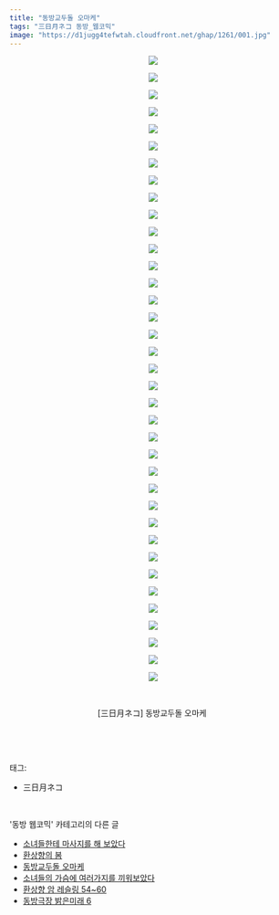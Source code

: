 ```yaml
---
title: "동방교두돌 오마케"
tags: "三日月ネコ 동방_웹코믹"
image: "https://d1jugg4tefwtah.cloudfront.net/ghap/1261/001.jpg"
---
```

<div class="article">
<p style="text-align: center; clear: none; float: none;"><img src="{{ site.imgserver11 }}/ghap/1261/001.jpg"/></p>
<p style="text-align: center; clear: none; float: none;"><img src="{{ site.imgserver11 }}/ghap/1261/002.jpg"/></p>
<p style="text-align: center; clear: none; float: none;"><img src="{{ site.imgserver11 }}/ghap/1261/003.jpg"/></p>
<p style="text-align: center; clear: none; float: none;"><img src="{{ site.imgserver11 }}/ghap/1261/004.jpg"/></p>
<p style="text-align: center; clear: none; float: none;"><img src="{{ site.imgserver11 }}/ghap/1261/005.jpg"/></p>
<p style="text-align: center; clear: none; float: none;"><img src="{{ site.imgserver11 }}/ghap/1261/006.jpg"/></p>
<p style="text-align: center; clear: none; float: none;"><img src="{{ site.imgserver11 }}/ghap/1261/007.jpg"/></p>
<p style="text-align: center; clear: none; float: none;"><img src="{{ site.imgserver11 }}/ghap/1261/008.jpg"/></p>
<p style="text-align: center; clear: none; float: none;"><img src="{{ site.imgserver11 }}/ghap/1261/009.jpg"/></p>
<p style="text-align: center; clear: none; float: none;"><img src="{{ site.imgserver11 }}/ghap/1261/010.jpg"/></p>
<p style="text-align: center; clear: none; float: none;"><img src="{{ site.imgserver11 }}/ghap/1261/011.jpg"/></p>
<p style="text-align: center; clear: none; float: none;"><img src="{{ site.imgserver11 }}/ghap/1261/012.jpg"/></p>
<p style="text-align: center; clear: none; float: none;"><img src="{{ site.imgserver11 }}/ghap/1261/013.jpg"/></p>
<p style="text-align: center; clear: none; float: none;"><img src="{{ site.imgserver11 }}/ghap/1261/014.jpg"/></p>
<p style="text-align: center; clear: none; float: none;"><img src="{{ site.imgserver11 }}/ghap/1261/015.jpg"/></p>
<p style="text-align: center; clear: none; float: none;"><img src="{{ site.imgserver11 }}/ghap/1261/016.jpg"/></p>
<p style="text-align: center; clear: none; float: none;"><img src="{{ site.imgserver11 }}/ghap/1261/017.jpg"/></p>
<p style="text-align: center; clear: none; float: none;"><img src="{{ site.imgserver11 }}/ghap/1261/018.jpg"/></p>
<p style="text-align: center; clear: none; float: none;"><img src="{{ site.imgserver11 }}/ghap/1261/019.jpg"/></p>
<p style="text-align: center; clear: none; float: none;"><img src="{{ site.imgserver11 }}/ghap/1261/020.jpg"/></p>
<p style="text-align: center; clear: none; float: none;"><img src="{{ site.imgserver11 }}/ghap/1261/021.jpg"/></p>
<p style="text-align: center; clear: none; float: none;"><img src="{{ site.imgserver11 }}/ghap/1261/022.jpg"/></p>
<p style="text-align: center; clear: none; float: none;"><img src="{{ site.imgserver11 }}/ghap/1261/023.jpg"/></p>
<p style="text-align: center; clear: none; float: none;"><img src="{{ site.imgserver11 }}/ghap/1261/024.jpg"/></p>
<p style="text-align: center; clear: none; float: none;"><img src="{{ site.imgserver11 }}/ghap/1261/025.jpg"/></p>
<p style="text-align: center; clear: none; float: none;"><img src="{{ site.imgserver11 }}/ghap/1261/026.jpg"/></p>
<p style="text-align: center; clear: none; float: none;"><img src="{{ site.imgserver11 }}/ghap/1261/027.jpg"/></p>
<p style="text-align: center; clear: none; float: none;"><img src="{{ site.imgserver11 }}/ghap/1261/028.jpg"/></p>
<p style="text-align: center; clear: none; float: none;"><img src="{{ site.imgserver11 }}/ghap/1261/029.jpg"/></p>
<p style="text-align: center; clear: none; float: none;"><img src="{{ site.imgserver11 }}/ghap/1261/030.jpg"/></p>
<p style="text-align: center; clear: none; float: none;"><img src="{{ site.imgserver11 }}/ghap/1261/031.jpg"/></p>
<p style="text-align: center; clear: none; float: none;"><img src="{{ site.imgserver11 }}/ghap/1261/032.jpg"/></p>
<p style="text-align: center; clear: none; float: none;"><img src="{{ site.imgserver11 }}/ghap/1261/033.jpg"/></p>
<p style="text-align: center; clear: none; float: none;"><img src="{{ site.imgserver11 }}/ghap/1261/034.jpg"/></p>
<p style="text-align: center; clear: none; float: none;"><img src="{{ site.imgserver11 }}/ghap/1261/035.jpg"/></p>
<p style="text-align: center; clear: none; float: none;"><img src="{{ site.imgserver11 }}/ghap/1261/036.jpg"/></p>
<p style="text-align: center; clear: none; float: none;"><img src="{{ site.imgserver11 }}/ghap/1261/037.jpg"/></p>
<p style="text-align: center; clear: none; float: none;"><br/></p>
<p style="text-align: center; clear: none; float: none;">[三日月ネコ] 동방교두돌 오마케 </p>
<p><br/></p>
</div><br/>
<div class="tagTrail">
<p>태그: </p>
<ul>
<li>三日月ネコ</li>
</ul>
</div><br/>
<div class="another">
<p>'동방 웹코믹' 카테고리의 다른 글</p>
<ul>
<li><a href="/ghap_1295">소녀들한테 마사지를 해 보았다</a></li>
<li><a href="/ghap_1291">환상향의 봄</a></li>
<li><a href="/ghap_1261">동방교두돌 오마케</a></li>
<li><a href="/ghap_1258">소녀들의 가슴에 여러가지를 끼워보았다</a></li>
<li><a href="/ghap_1249">환상향 암 레슬링 54~60</a></li>
<li><a href="/ghap_1246">동방극장 밝은미래 6</a></li>
</ul>
</div><br/>
<div class="cb_module cb_fluid">
<div class="cb_wrt cb_profile">
</div><!-- commentList close -->
</div><br/>
